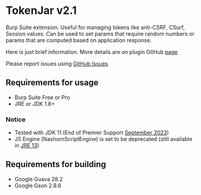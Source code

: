 # TokenJar v2.1
Burp Suite extension. Useful for managing tokens like anti-CSRF, CSurf, Session values. Can be used to set params that require random numbers or params that are computed based on application response.

Here is just brief information. More details are on plugin GitHub [page](https://dannegrea.github.io/TokenJar/)

Please report issues using [GitHub Issues](https://github.com/DanNegrea/TokenJar/issues)

## Requirements for usage
* Burp Suite Free or Pro
* JRE or JDK 1.8+
 
### Notice
* Tested with JDK 11 (End of Premier Support [September 2023](https://www.oracle.com/java/technologies/java-se-support-roadmap.html))
* JS Engine (NashornScriptEngine) is set to be deprecated (still available in [JRE 13](https://docs.oracle.com/en/java/javase/13/docs/api/jdk.scripting.nashorn/jdk/nashorn/api/scripting/NashornScriptEngine.html))

## Requirements for building
* Google Guava 28.2
* Google Gson 2.8.6
